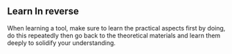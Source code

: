 ## Learn In reverse

When learning a tool, make sure to learn the practical
aspects first by doing, do this repeatedly then go
back to the theoretical materials and learn them deeply
to solidify your understanding.
